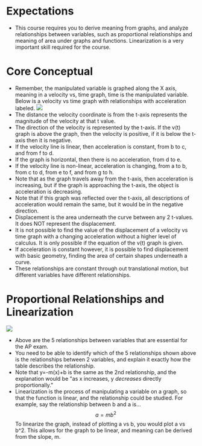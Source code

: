 # Expectations
- This course requires you to derive meaning from graphs, and analyze relationships between variables, such as proportional relationships and meaning of area under graphs and functions. Linearization is a very important skill required for the course.

# Core Conceptual
- Remember, the manipulated variable is graphed along the X axis, meaning in a velocity vs, time graph, time is the manipulated variable.
Below is a velocity vs time graph with relationships with acceleration labeled. ![](VvTGraphConcept.webp)
- The distance the velocity coordinate is from the t-axis represents the magnitude of the velocity at that t value.
- The direction of the velocity is represented by the t-axis. If the v(t) graph is above the graph, then the velocity is positive, if it is below the t-axis then it is negative.
- If the velocity line is linear, then acceleration is constant, from b to c, and from f to d.
- If the graph is horizontal, then there is no acceleration, from d to e.
- If the velocity line is non-linear, acceleration is changing, from a to b, from c to d, from e to f, and from g to h.
- Note that as the graph travels away from the t-axis, then acceleration is increasing, but if the graph is approaching the t-axis, the object is acceleration is decreasing.
- Note that if this graph was reflected over the t-axis, all descriptions of acceleration would remain the same, but it would be in the negative direction.
- Displacement is the area underneath the curve between any 2 t-values. It does NOT represent the displacement. 
- It is not possible to find the value of the displacement of a velocity vs time graph with a changing acceleration without a higher level of calculus. It is only possible if the equation of the v(t) graph is given.
- If acceleration is constant however, it is possible to find displacement with basic geometry, finding the area of certain shapes underneath a curve. 
- These relationships are constant through out translational motion, but different variables have different relationships. 
# Proportional Relationships and Linearization
![](proportionalRealtionships.png)
- Above are the 5 relationships between variables that are essential for the AP exam.
- You need to be able to identify which of the 5 relationships shown above is the relationships between 2 variables, and explain it exactly how the table describes the relationship. 
- Note that y=-m(x)+b is the same as the 2nd relationship, and the explanation would be "as x increases, y *decreases* directly proportionally."
- Linearization is the process of manipulating a variable on a graph, so that the function is linear, and the relationship could be studied.
For example, say the relationship between b and a is...
$$a=mb^2$$
To linearize the graph, instead of plotting a vs b, you would plot a vs b^2. This allows for the graph to be linear, and meaning can be derived from the slope, m.
